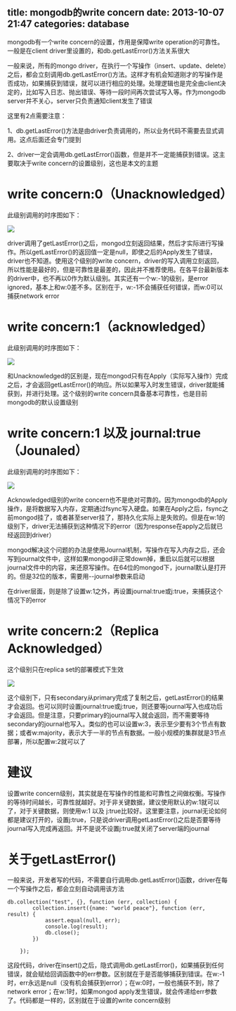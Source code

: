 title: mongodb的write concern
date: 2013-10-07 21:47
categories: database 
---
mongodb有一个write concern的设置，作用是保障write operation的可靠性。一般是在client driver里设置的，和db.getLastError()方法关系很大
<!--more-->

一般来说，所有的mongo driver，在执行一个写操作（insert、update、delete）之后，都会立刻调用db.getLastError()方法。这样才有机会知道刚才的写操作是否成功，如果捕获到错误，就可以进行相应的处理。处理逻辑也是完全由client决定的，比如写入日志、抛出错误、等待一段时间再次尝试写入等。作为mongodb server并不关心，server只负责通知client发生了错误

这里有2点需要注意：

1、db.getLastError()方法是由driver负责调用的，所以业务代码不需要去显式调用。这点后面还会专门提到

2、driver一定会调用db.getLastError()函数，但是并不一定能捕获到错误。这主要取决于write concern的设置级别，这也是本文的主题

# write concern:0（Unacknowledged）

此级别调用的时序图如下：

![](http://img.blog.csdn.net/20131007210326234?watermark/2/text/aHR0cDovL2Jsb2cuY3Nkbi5uZXQva3lmeGJs/font/5a6L5L2T/fontsize/400/fill/I0JBQkFCMA==/dissolve/70/gravity/SouthEast)

driver调用了getLastError()之后，mongod立刻返回结果，然后才实际进行写操作。所以getLastError()的返回值一定是null，即使之后的Apply发生了错误，driver也不知道。使用这个级别的write concern，driver的写入调用立刻返回，所以性能是最好的，但是可靠性是最差的，因此并不推荐使用。在各平台最新版本的driver中，也不再以0作为默认级别。其实还有一个w:-1的级别，是error ignored，基本上和w:0差不多。区别在于，w:-1不会捕获任何错误，而w:0可以捕获network error

# write concern:1（acknowledged）

此级别调用的时序图如下：

![](http://img.blog.csdn.net/20131007210700187?watermark/2/text/aHR0cDovL2Jsb2cuY3Nkbi5uZXQva3lmeGJs/font/5a6L5L2T/fontsize/400/fill/I0JBQkFCMA==/dissolve/70/gravity/SouthEast)

和Unacknowledged的区别是，现在mongod只有在Apply（实际写入操作）完成之后，才会返回getLastError()的响应。所以如果写入时发生错误，driver就能捕获到，并进行处理。这个级别的write concern具备基本可靠性，也是目前mongodb的默认设置级别

# write concern:1 以及 journal:true（Jounaled）

此级别调用的时序图如下：

![](http://img.blog.csdn.net/20131007211231421?watermark/2/text/aHR0cDovL2Jsb2cuY3Nkbi5uZXQva3lmeGJs/font/5a6L5L2T/fontsize/400/fill/I0JBQkFCMA==/dissolve/70/gravity/SouthEast)

Acknowledged级别的write concern也不是绝对可靠的。因为mongodb的Apply操作，是将数据写入内存，定期通过fsync写入硬盘。如果在Apply之后，fsync之前mongod挂了，或者甚至server挂了，那持久化实际上是失败的。但是在w:1的级别下，driver无法捕获到这种情况下的error（因为response在apply之后就已经返回到driver）

mongod解决这个问题的办法是使用Journal机制，写操作在写入内存之后，还会写到journal文件中，这样如果mongod非正常down掉，重启以后就可以根据journal文件中的内容，来还原写操作。在64位的mongod下，journal默认是打开的。但是32位的版本，需要用--journal参数来启动

在driver层面，则是除了设置w:1之外，再设置journal:true或j:true，来捕获这个情况下的error

# write concern:2（Replica Acknowledged）

这个级别只在replica set的部署模式下生效

![](http://img.blog.csdn.net/20131007212053859?watermark/2/text/aHR0cDovL2Jsb2cuY3Nkbi5uZXQva3lmeGJs/font/5a6L5L2T/fontsize/400/fill/I0JBQkFCMA==/dissolve/70/gravity/SouthEast)

这个级别下，只有secondary从primary完成了复制之后，getLastError()的结果才会返回。也可以同时设置journal:true或j:true，则还要等journal写入也成功后才会返回。但是注意，只要primary的journal写入就会返回，而不需要等待secondary的journal也写入。类似的也可以设置w:3，表示至少要有3个节点有数据；或者w:majority，表示大于一半的节点有数据。一般小规模的集群就是3节点部署，所以配置w:2就可以了

# 建议

设置write concern级别，其实就是在写操作的性能和可靠性之间做权衡。写操作的等待时间越长，可靠性就越好。对于非关键数据，建议使用默认的w:1就可以了，对于关键数据，则使用w:1 以及 j:true比较好。这里要注意，journal无论如何都是建议打开的，设置j:true，只是说driver调用getLastError()之后是否要等待journal写入完成再返回。并不是说不设置j:true就关闭了server端的journal

# 关于getLastError()

一般来说，开发者写的代码，不需要自行调用db.getLastError()函数，driver在每一个写操作之后，都会立刻自动调用该方法

```
db.collection("test", {}, function (err, collection) {
        collection.insert({name: "world peace"}, function (err, result) {
            assert.equal(null, err);
            console.log(result);
            db.close();
        })

    });
```
这段代码，driver在insert()之后，隐式调用db.getLastError()，如果捕获到任何错误，就会赋给回调函数中的err参数。区别就在于是否能够捕获到错误。在w:-1时，err永远是null（没有机会捕获到error）；在w:0时，一般也捕获不到，除了network error；在w:1时，如果mongod apply发生错误，就会传递给err参数了。代码都是一样的，区别就在于设置的write concern级别